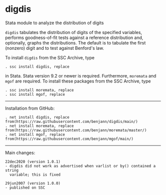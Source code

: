 # digdis
Stata module to analyze the distribution of digits

`digdis` tabulates the distribution of digits of the specified variables,
performs goodness-of-fit tests against a reference distribution and,
optionally, graphs the distributions. The default is to tabulate the first
(nonzero) digit and to test against Benford's law.

To install `digdis` from the SSC Archive, type

    . ssc install digdis, replace

in Stata. Stata version 9.2 or newer is required. Furthermore, `moremata` and
`mgof` are required. To install these packages from the SSC Archive, type

    . ssc install moremata, replace
    . ssc install mgof, replace

---

Installation from GitHub:

    . net install digdis, replace from(https://raw.githubusercontent.com/benjann/digdis/main/)
    . net install moremata, replace from(https://raw.githubusercontent.com/benjann/moremata/master/)
    . net install mgof, replace from(https://raw.githubusercontent.com/benjann/mgof/main/)

---

Main changes:

    22dec2020 (version 1.0.1)
    - digdis did not work as advertised when varlist or by() contained a string
      variable; this is fixed

    29jun2007 (version 1.0.0)
    - published on SSC
